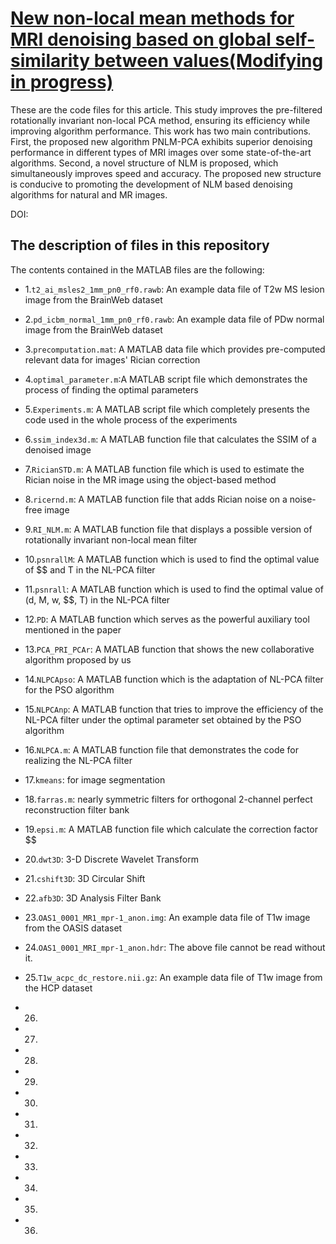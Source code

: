 # [New non-local mean methods for MRI denoising based on global self-similarity between values(Modifying in progress)](https://arxiv.org/abs/2308.14145)
These are the code files for this article. This study improves the pre-filtered rotationally invariant non-local PCA method, ensuring its efficiency while improving algorithm performance. This work has two main contributions. First, the proposed new algorithm PNLM-PCA exhibits superior denoising performance in different types of MRI images over some state-of-the-art algorithms. Second, a novel structure of NLM is proposed, which simultaneously improves speed and accuracy. The proposed new structure is conducive to promoting the development of NLM based denoising algorithms for natural and MR images.

DOI:&#x20;

## The description of files in this repository

The contents contained in the MATLAB files are the following:&#x20;

- 1.`t2_ai_msles2_1mm_pn0_rf0.rawb`: An example data file of T2w MS lesion image from the BrainWeb dataset

- 2.`pd_icbm_normal_1mm_pn0_rf0.rawb`: An example data file of PDw normal image from the BrainWeb dataset

- 3.`precomputation.mat`: A MATLAB data file which provides pre-computed relevant data for images' Rician correction

- 4.`optimal_parameter.m`:A MATLAB script file which demonstrates the process of finding the optimal parameters

- 5.`Experiments.m`: A MATLAB script file which completely presents the code used in the whole process of the experiments

- 6.`ssim_index3d.m`: A MATLAB function file that calculates the SSIM of a denoised image

- 7.`RicianSTD.m`: A MATLAB function file which is used to estimate the Rician noise in the MR image using the object-based method

- 8.`ricernd.m`: A MATLAB function file that adds Rician noise on a noise-free image

- 9.`RI_NLM.m`: A MATLAB function file that displays a possible version of rotationally invariant non-local mean filter

- 10.`psnrallM`: A MATLAB function which is used to find the optimal value of \$\$ and T in the NL-PCA filter&#x20;

- 11.`psnrall`: A MATLAB function which is used to find the optimal value of (d, M, w, \$\$, T) in the NL-PCA filter&#x20;

- 12.`PD`: A MATLAB function which serves as the powerful auxiliary tool mentioned in the paper

- 13.`PCA_PRI_PCAr`: A MATLAB function that shows the new collaborative algorithm proposed by us

- 14.`NLPCApso`: A MATLAB function which is the adaptation of NL-PCA filter for the PSO algorithm

- 15.`NLPCAnp`: A MATLAB function that tries to improve the efficiency of the NL-PCA filter under the optimal parameter set obtained by the PSO algorithm

- 16.`NLPCA.m`: A MATLAB function file that demonstrates the code for realizing the NL-PCA filter

- 17.`kmeans`: for image segmentation

- 18.`farras.m`: nearly symmetric filters for orthogonal 2-channel perfect reconstruction filter bank

- 19.`epsi.m`: A MATLAB function file which calculate the correction factor \$\$

- 20.`dwt3D`: 3-D Discrete Wavelet Transform

- 21.`cshift3D`: 3D Circular Shift

- 22.`afb3D`: 3D Analysis Filter Bank

- 23.`OAS1_0001_MR1_mpr-1_anon.img`: An example data file of T1w image from the OASIS dataset

- 24.`OAS1_0001_MRI_mpr-1_anon.hdr`: The above file cannot be read without it.

- 25.`T1w_acpc_dc_restore.nii.gz`: An example data file of T1w image from the HCP dataset

- 26.

- 27.

- 28.

- 29.

- 30.

- 31.

- 32.

- 33.

- 34.

- 35.

- 36.





